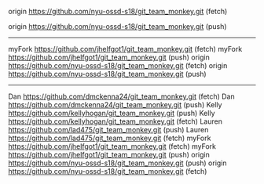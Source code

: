 origin	https://github.com/nyu-ossd-s18/git_team_monkey.git (fetch)

origin	https://github.com/nyu-ossd-s18/git_team_monkey.git (push)

***********

myFork	https://github.com/jhelfgot1/git_team_monkey.git (fetch)
myFork	https://github.com/jhelfgot1/git_team_monkey.git (push)
origin	https://github.com/nyu-ossd-s18/git_team_monkey.git (fetch)
origin	https://github.com/nyu-ossd-s18/git_team_monkey.git (push)


**********

Dan	https://github.com/dmckenna24/git_team_monkey.git (fetch)
Dan	https://github.com/dmckenna24/git_team_monkey.git (push)
Kelly	https://github.com/kellyhogan/git_team_monkey.git (push)
Kelly	https://github.com/kellyhogan/git_team_monkey.git (fetch)
Lauren	https://github.com/lad475/git_team_monkey.git (push)
Lauren	https://github.com/lad475/git_team_monkey.git (fetch)
myFork	https://github.com/jhelfgot1/git_team_monkey.git (fetch)
myFork	https://github.com/jhelfgot1/git_team_monkey.git (push)
origin	https://github.com/nyu-ossd-s18/git_team_monkey.git (push)
origin	https://github.com/nyu-ossd-s18/git_team_monkey.git (fetch)
